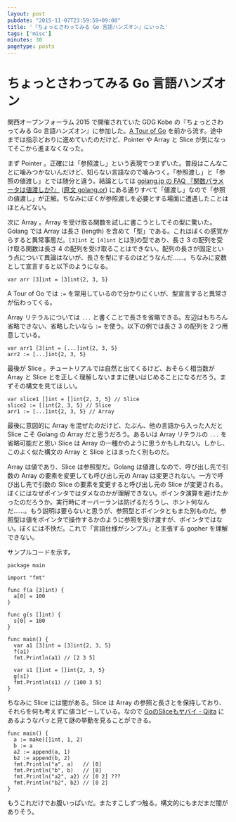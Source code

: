 ```yaml
---
layout: post
pubdate: "2015-11-07T23:59:59+09:00"
title: '『ちょっとさわってみる Go 言語ハンズオン』にいった'
tags: ['misc']
minutes: 30
pagetype: posts
---
```

# ちょっとさわってみる Go 言語ハンズオン

関西オープンフォーラム 2015 で開催されていた GDG Kobe の『ちょっとさわってみる Go 言語ハンズオン』に参加した。[A Tour of Go](https://go-tour-jp.appspot.com/) を前から流す。途中までは指示どおりに進めていたのだけど、Pointer や Array と Slice が気になってそこから進まなくなった。

まず Pointer 。正確には「参照渡し」という表現でつまずいた。普段はこんなことに噛みつかないんだけど、知らない言語なので噛みつく。「参照渡し」と「参照の値渡し」とでは随分と違う。結論としては [golang.jp の FAQ 『関数パラメータは値渡しか?』](http://golang.jp/go_faq#pass_by_value) ([原文 golang.or](https://golang.org/doc/faq#pass_by_value)) にある通りすべて「値渡し」なので「参照の値渡し」が正解。ちなみにぼくが参照渡しを必要とする場面に遭遇したことはほとんどない。

次に Array 。Array を受け取る関数を試しに書こうとしてその型に驚いた。Golang では Array は長さ (length) を含めて「型」である。これはぼくの感覚からすると異常事態だ。`[3]int` と `[4]int` とは別の型であり、長さ 3 の配列を受け取る関数は長さ 4 の配列を受け取ることはできない。配列の長さが固定という点について異論はないが、長さを型にするのはどうなんだ……。ちなみに変数として宣言すると以下のようになる。

```
var arr [3]int = [3]int{2, 3, 5}
```

A Tour of Go では `:=` を常用しているので分かりにくいが、型宣言すると異常さが伝わってくる。

Array リテラルについては `...` と書くことで長さを省略できる。左辺はもちろん省略できない、省略したいなら `:=` を使う。以下の例では長さ 3 の配列を 2 つ用意している。

```
var arr1 [3]int = [...]int{2, 3, 5}
arr2 := [...]int{2, 3, 5}
```

最後が Slice 。チュートリアルでは自然と出てくるけど、おそらく相当数が Array と Slice とを正しく理解しないままに使いはじめることになるだろう。まずその構文を見てほしい。

```
var slice1 []int = []int{2, 3, 5} // Slice
slice2 := []int{2, 3, 5} // Slice
arr1 := [...]int{2, 3, 5} // Array
```

最後に意図的に Array を混ぜたのだけど、たぶん、他の言語から入った人だと Slice こそ Golang の Array だと思うだろう。あるいは Array リテラルの `...` を省略可能だと思い Slice は Array の一種かのように思うかもしれない。しかし、このよく似た構文の Array と Slice とはまったく別ものだ。

Array は値であり、Slice は参照型だ。Golang は値渡しなので、呼び出し先で引数の Array の要素を変更しても呼び出し元の Array は変更されない。一方で呼び出し先で引数の Slice の要素を変更すると呼び出し元の Slice が変更される。ぼくにはなぜポインタではダメなのかが理解できない。ポインタ演算を避けたかったのだろうか。実行時にオーバーランは防げるだろうし、ホント何なんだ……。もう説明は要らないと思うが、参照型とポインタともまた別ものだ。参照型は値をポインタで操作するかのように参照を受け渡すが、ポインタではない。ぼくには不快だ。これで「言語仕様がシンプル」と主張する gopher を理解できない。

サンプルコードを示す。

```
package main

import "fmt"

func f(a [3]int) {
  a[0] = 100
}

func g(s []int) {
  s[0] = 100
}

func main() {
  var a1 [3]int = [3]int{2, 3, 5}
  f(a1)
  fmt.Println(a1) // [2 3 5]

  var s1 []int = []int{2, 3, 5}
  g(s1)
  fmt.Println(s1) // [100 3 5]
}
```

ちなみに Slice には闇がある。Slice は Array の参照と長さとを保持しており、それらを何も考えずに値コピーしている。なので [GoのSliceもヤバイ - Qiita](http://qiita.com/koher/items/3c570dfdd3ee25cd8017) にあるようなパッと見て謎の挙動を見ることができる。

```
func main() {
  a := make([]int, 1, 2)
  b := a
  a2 := append(a, 1)
  b2 := append(b, 2)
  fmt.Println("a", a)   // [0]
  fmt.Println("b", b)   // [0]
  fmt.Println("a2", a2) // [0 2] ???
  fmt.Println("b2", b2) // [0 2]
}
```

もうこれだけでお腹いっぱいだ。またすこしずつ触る。構文的にもまだまだ闇がありそう。
